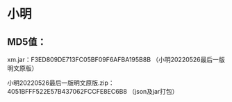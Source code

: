 # 小明

## MD5值：

xm.jar：F3ED809DE713FC05BF09F6AFBA195B8B （小明20220526最后一版明文原版）

小明20220526最后一版明文原版.zip：4051BFFF522E57B437062FCCFE8EC6B8 （json及jar打包）
